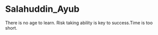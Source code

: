 # Salahuddin_Ayub
There is no age to learn. Risk taking ability is key to success.Time is too short.
